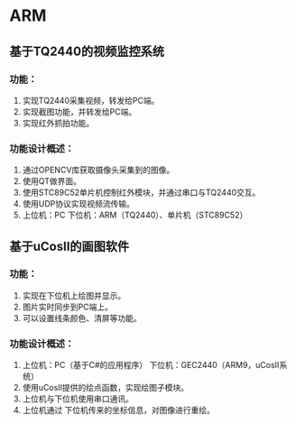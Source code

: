 ARM
===

基于TQ2440的视频监控系统  
----

### 功能：
1. 实现TQ2440采集视频，转发给PC端。
2. 实现截图功能，并转发给PC端。
3. 实现红外抓拍功能。

### 功能设计概述：
1. 通过OPENCV库获取摄像头采集到的图像。
2. 使用QT做界面。
3. 使用STC89C52单片机控制红外模块，并通过串口与TQ2440交互。
4. 使用UDP协议实现视频流传输。
5. 上位机：PC  下位机：ARM（TQ2440）、单片机（STC89C52）


基于uCosII的画图软件  
---

### 功能：
1. 实现在下位机上绘图并显示。
2. 图片实时同步到PC端上。
3. 可以设置线条颜色、清屏等功能。

### 功能设计概述：
1. 上位机：PC（基于C#的应用程序）  下位机：GEC2440（ARM9，uCosII系统）  
2. 使用uCosII提供的绘点函数，实现绘图子模块。
3. 上位机与下位机使用串口通讯。
4. 上位机通过 下位机传来的坐标信息，对图像进行重绘。



